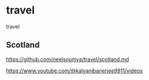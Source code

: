 # travel

travel

## Scotland

https://github.com/neelsoumya/travel/scotland.md

https://www.youtube.com/@kalyanibanerjee9911/videos
